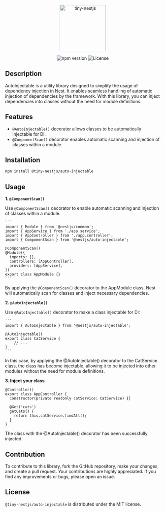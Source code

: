 <p align="center">
  <img src="https://github.com/tiny-nestjs/auto-injectable/assets/81916648/6d197834-bbf4-4370-b681-952d32712716" alt="tiny-nestjs" width="150" height="150" />
</p>

<div align="center">
  <img src="https://img.shields.io/badge/npm-v0.0.1-blue" alt="npm version">
  <img src="https://img.shields.io/badge/license-MIT-green" alt="License">
</div>

## Description

AutoInjectable is a utility library designed to simplify the usage of dependency injection
in [Nest](https://github.com/nestjs/nest). It enables seamless
handling of automatic injection of dependencies by the framework.
With this library, you can inject dependencies into classes without the need for module definitions.

## Features

- `@AutoInjectable()` decorator allows classes to be automatically injectable for DI.
- `@ComponentScan()` decorator enables automatic scanning and injection of classes within a module.

## Installation

```bash
npm install @tiny-nestjs/auto-injectable
```

## Usage

**1. `@ComponentScan()`**

   Use `@ComponentScan()` decorator to enable automatic scanning and injection of classes within a module:
   
    ```
    import { Module } from '@nestjs/common';
    import { AppService } from './app.service';
    import { AppController } from './app.controller';
    import { ComponentScan } from '@nestjs/auto-injectable';
    
    @ComponentScan()
    @Module({
      imports: [],
      controllers: [AppController],
      providers: [AppService],
    })
    export class AppModule {}
    ```

   By applying the `@ComponentScan()` decorator to the AppModule class, Nest will automatically scan for classes and
   inject necessary dependencies.

**2. `@AutoInjectable()`**

   Use `@AutoInjectable()` decorator to make a class injectable for DI:

    ```
    import { AutoInjectable } from '@nestjs/auto-injectable';
    
    @AutoInjectable()
    export class CatService {
        // ...
    }
    ```

   In this case, by applying the @AutoInjectable() decorator to the CatService class, the class has become injectable, allowing it to be injected into other modules without the need for module definitions.

**3. Inject your class**

   ```
   @Controller()
   export class AppController {
     constructor(private readonly catService: CatService) {}
   
     @Get('cats')
     getCats() {
       return this.catService.findAll();
     }
   }
   ```

   The class with the @AutoInjectable() decorator has been successfully injected.

## Contribution

To contribute to this library, fork the GitHub repository, make your changes, and create a pull request. Your
contributions are highly appreciated. If you find any improvements or bugs, please open an issue.

## License

`@tiny-nestjs/auto-injectable` is distributed under the MIT license.